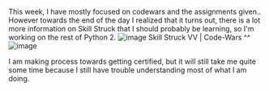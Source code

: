 This week, I have mostly focused on codewars and the assignments given.. However towards the end of the day I realized that it turns out, there is a lot more information on Skill Struck that I should probably be learning, so I'm working on the rest of Python 2.
![image](https://github.com/user-attachments/assets/491eae90-9ad2-45ad-a028-9a20ad89fadc)
Skill Struck VV | Code-Wars ^^
![image](https://github.com/user-attachments/assets/39192185-dbbd-4f92-896d-85d765600850)

I am making process towards getting certified, but it will still take me quite some time because I still have trouble understanding most of what I am doing.
